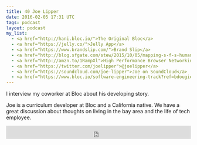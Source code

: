 ```yaml
---
title: 40 Joe Lipper
date: 2016-02-05 17:31 UTC
tags: podcast
layout: podcast
my_list: 
  - <a href="http://hani.bloc.io/">The Original Bloc</a>
  - <a href="https://jelly.co/">Jelly App</a>
  - <a href="https://www.brandslip.com/">Brand Slip</a>
  - <a href="http://blog.sfgate.com/stew/2015/10/05/mapping-s-f-s-human-feces-on-the-streets/">Human Poop Problem in SF</a>
  - <a href="http://amzn.to/1RampXl">High Performance Browser Networking - Book</a>
  - <a href="https://twitter.com/joelipper">@joelipper</a>
  - <a href="https://soundcloud.com/joe-lipper">Joe on SoundCloud</a>
  - <a href="https://www.bloc.io/software-engineering-track?ref=bdougie</a>
---
```

I interview my coworker at Bloc about his developing story.

Joe is a curriculum developer at Bloc and a California native. We have a great discussion about thoughts on living in the bay area and the life of tech employee.

<iframe frameborder='0' height='36px' scrolling='no' seamless src='https://simplecast.com/e/25892?style=light' width='100%'></iframe>

